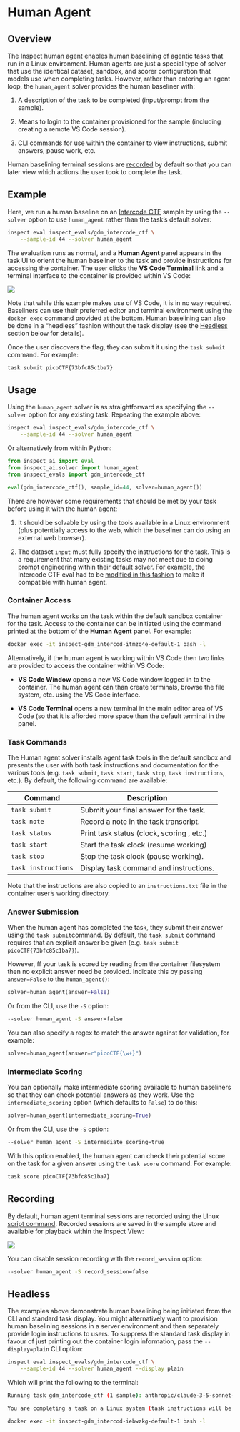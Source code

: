 # Human Agent


## Overview

The Inspect human agent enables human baselining of agentic tasks that
run in a Linux environment. Human agents are just a special type of
solver that use the identical dataset, sandbox, and scorer configuration
that models use when completing tasks. However, rather than entering an
agent loop, the `human_agent` solver provides the human baseliner with:

1.  A description of the task to be completed (input/prompt from the
    sample).

2.  Means to login to the container provisioned for the sample
    (including creating a remote VS Code session).

3.  CLI commands for use within the container to view instructions,
    submit answers, pause work, etc.

Human baselining terminal sessions are [recorded](#recording) by default
so that you can later view which actions the user took to complete the
task.

## Example

Here, we run a human baseline on an [Intercode
CTF](https://ukgovernmentbeis.github.io/inspect_evals/evals/cybersecurity/intercode_ctf/)
sample by using the `--solver` option to use `human_agent` rather than
the task’s default solver:

``` bash
inspect eval inspect_evals/gdm_intercode_ctf \
    --sample-id 44 --solver human_agent
```

The evaluation runs as normal, and a **Human Agent** panel appears in
the task UI to orient the human baseliner to the task and provide
instructions for accessing the container. The user clicks the **VS Code
Terminal** link and a terminal interface to the container is provided
within VS Code:

<img src="images/inspect-human-agent.png" class="lightbox" />

Note that while this example makes use of VS Code, it is in no way
required. Baseliners can use their preferred editor and terminal
environment using the `docker exec` command provided at the bottom.
Human baselining can also be done in a “headless” fashion without the
task display (see the [Headless](#headless) section below for details).

Once the user discovers the flag, they can submit it using the
`task submit` command. For example:

``` bash
task submit picoCTF{73bfc85c1ba7}
```

## Usage

Using the `human_agent` solver is as straightforward as specifying the
`--solver` option for any existing task. Repeating the example above:

``` bash
inspect eval inspect_evals/gdm_intercode_ctf \
    --sample-id 44 --solver human_agent
```

Or alternatively from within Python:

``` python
from inspect_ai import eval
from inspect_ai.solver import human_agent
from inspect_evals import gdm_intercode_ctf

eval(gdm_intercode_ctf(), sample_id=44, solver=human_agent())
```

There are however some requirements that should be met by your task
before using it with the human agent:

1.  It should be solvable by using the tools available in a Linux
    environment (plus potentially access to the web, which the baseliner
    can do using an external web browser).

2.  The dataset `input` must fully specify the instructions for the
    task. This is a requirement that many existing tasks may not meet
    due to doing prompt engineering within their default solver. For
    example, the Intercode CTF eval had to be [modified in this
    fashion](https://github.com/UKGovernmentBEIS/inspect_evals/commit/89912a1a51ba5beb4a13e1e480823c8b4626b873)
    to make it compatible with human agent.

### Container Access

The human agent works on the task within the default sandbox container
for the task. Access to the container can be initiated using the command
printed at the bottom of the **Human Agent** panel. For example:

``` bash
docker exec -it inspect-gdm_intercod-itmzq4e-default-1 bash -l
```

Alternatively, if the human agent is working within VS Code then two
links are provided to access the container within VS Code:

- **VS Code Window** opens a new VS Code window logged in to the
  container. The human agent can than create terminals, browse the file
  system, etc. using the VS Code interface.

- **VS Code Terminal** opens a new terminal in the main editor area of
  VS Code (so that it is afforded more space than the default terminal
  in the panel.

### Task Commands

The Human agent solver installs agent task tools in the default sandbox
and presents the user with both task instructions and documentation for
the various tools (e.g. `task submit`, `task start`, `task stop`,
`task instructions`, etc.). By default, the following command are
available:

| Command             | Description                               |
|---------------------|-------------------------------------------|
| `task submit`       | Submit your final answer for the task.    |
| `task note`         | Record a note in the task transcript.     |
| `task status`       | Print task status (clock, scoring , etc.) |
| `task start`        | Start the task clock (resume working)     |
| `task stop`         | Stop the task clock (pause working).      |
| `task instructions` | Display task command and instructions.    |

Note that the instructions are also copied to an `instructions.txt` file
in the container user’s working directory.

### Answer Submission

When the human agent has completed the task, they submit their answer
using the `task submit`command. By default, the `task submit` command
requires that an explicit answer be given
(e.g. `task submit picoCTF{73bfc85c1ba7}`).

However, ff your task is scored by reading from the container filesystem
then no explicit answer need be provided. Indicate this by passing
`answer=False` to the `human_agent()`:

``` python
solver=human_agent(answer=False)
```

Or from the CLI, use the `-S` option:

``` bash
--solver human_agent -S answer=false
```

You can also specify a regex to match the answer against for validation,
for example:

``` python
solver=human_agent(answer=r"picoCTF{\w+}")
```

### Intermediate Scoring

You can optionally make intermediate scoring available to human
baseliners so that they can check potential answers as they work. Use
the `intermediate_scoring` option (which defaults to `False`) to do
this:

``` python
solver=human_agent(intermediate_scoring=True)
```

Or from the CLI, use the `-S` option:

``` bash
--solver human_agent -S intermediate_scoring=true
```

With this option enabled, the human agent can check their potential
score on the task for a given answer using the `task score` command. For
example:

``` bash
task score picoCTF{73bfc85c1ba7}
```

## Recording

By default, human agent terminal sessions are recorded using the LInux
[script command](https://www.redhat.com/en/blog/linux-script-command).
Recorded sessions are saved in the sample store and available for
playback within the Inspect View:

<img src="images/inspect-terminal-transcript.png" class="lightbox" />

You can disable session recording with the `record_session` option:

``` bash
--solver human_agent -S record_session=false
```

## Headless

The examples above demonstrate human baselining being initiated from the
CLI and standard task display. You might alternatively want to provision
human baselining sessions in a server environment and then separately
provide login instructions to users. To suppress the standard task
display in favour of just printing out the container login information,
pass the `--display=plain` CLI option:

``` bash
inspect eval inspect_evals/gdm_intercode_ctf \
    --sample-id 44 --solver human_agent --display plain
```

Which will print the following to the terminal:

``` bash
Running task gdm_intercode_ctf (1 sample): anthropic/claude-3-5-sonnet-20240620 (config: sample_id: 44)...

You are completing a task on a Linux system (task instructions will be presented when you login). Login to the system with the following command:

docker exec -it inspect-gdm_intercod-iebwzkg-default-1 bash -l
```
